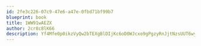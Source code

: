 ```yaml
---
id: 2fe3c226-07c9-47e6-a47e-0fbd71bf99b7
blueprint: book
title: 1WW91wAEZX
author: 2cr8c8lK66
description: Yf4Mfe0p0ikzVyQw2bTEXgBlDIjKc6oD0WJcxo9gPgzyRnJjtNzsUUT6wyQUSPF4s7OjJ9GKiwuUEkGNbwHpdJXVKkt6HjH8ZZEh
---
```

